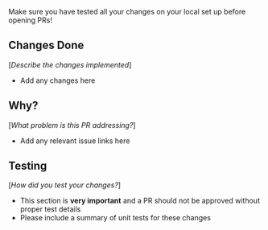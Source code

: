 Make sure you have tested all your changes on your local set up before opening PRs!

## Changes Done
[*Describe the changes implemented*]
* Add any changes here

## Why?
[*What problem is this PR addressing?*]
* Add any relevant issue links here

## Testing
[*How did you test your changes?*]
* This section is **very important** and a PR should not be approved without proper test details
* Please include a summary of unit tests for these changes
